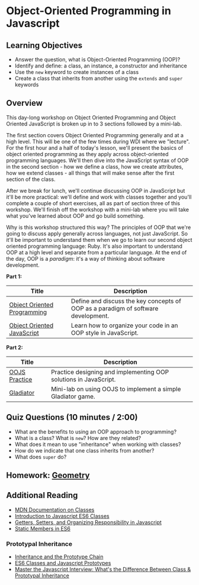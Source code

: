 # Object-Oriented Programming in Javascript

## Learning Objectives

- Answer the question, what is Object-Oriented Programming (OOP)?
- Identify and define: a class, an instance, a constructor and inheritance
- Use the `new` keyword to create instances of a class
- Create a class that inherits from another using the `extends` and `super`
  keywords

## Overview

This day-long workshop on Object Oriented Programming and Object Oriented
JavaScript is broken up in to 3 sections followed by a mini-lab.

The first section covers Object Oriented Programming generally and at a high
level. This will be one of the few times during WDI where we "lecture". For the
first hour and a half of today's lesson, we'll present the basics of object
oriented programming as they apply across object-oriented programming languages.
We'll then dive into the JavaScript syntax of OOP in the second section - how we
define a class, how we create attributes, how we extend classes - all things
that will make sense after the first section of the class.

After we break for lunch, we'll continue discussing OOP in JavaScript but it'll
be more practical: we'll define and work with classes together and you'll
complete a couple of short exercises, all as part of section three of this
workshop. We'll finish off the workshop with a mini-lab where you will take what
you've learned about OOP and go build something.

Why is this workshop structured this way? The principles of OOP that we're going
to discuss apply generally across languages, not just JavaScript. So it'll be
important to understand them when we go to learn our second object oriented
programming language: Ruby. It's also important to understand OOP at a high
level and separate from a particular language. At the end of the day, OOP is a
*paradigm*: it's a way of thinking about software development.

**Part 1:**

| Title | Description |
| --- | --- |
| [Object Oriented Programming](object-oriented-programming.md) | Define and discuss the key concepts of OOP as a  paradigm of software development. |
| [Object Oriented JavaScript](object-oriented-javascript.md) | Learn how to organize your code in an OOP style in JavaScript. |

**Part 2:**

| Title | Description |
| --- | --- |
| [OOJS Practice](oojs-practice.md) | Practice designing and implementing OOP solutions in JavaScript. |
| [Gladiator](https://git.generalassemb.ly/dc-wdi-fundamentals/js-gladiator) | Mini-lab on using OOJS to implement a simple Gladiator game. |

## Quiz Questions (10 minutes / 2:00)

- What are the benefits to using an OOP approach to programming?
- What is a class? What is `new`? How are they related?
- What does it mean to use "inheritance" when working with classes?
- How do we indicate that one class inherits from another?
- What does `super` do?

## Homework: [Geometry](https://git.generalassemb.ly/dc-wdi-fundamentals/js-geometry)

## Additional Reading

- [MDN Documentation on
  Classes](https://developer.mozilla.org/en-US/docs/Web/JavaScript/Reference/Classes)
- [Introduction to Javascript ES6
  Classes](https://strongloop.com/strongblog/an-introduction-to-javascript-es6-classes/)
- [Getters, Setters, and Organizing Responsibility in
  Javascript](http://raganwald.com/2015/08/24/ready-get-set-go.html)
- [Static Members in
  ES6](http://odetocode.com/blogs/scott/archive/2015/02/02/static-members-in-es6.aspx)

### Prototypal Inheritance

- [Inheritance and the Prototype
  Chain](https://developer.mozilla.org/en-US/docs/Web/JavaScript/Inheritance_and_the_prototype_chain)
- [ES6 Classes and Javascript
  Prototypes](https://reinteractive.com/posts/235-es6-classes-and-javascript-prototypes)
- [Master the Javascript Interview: What's the Difference Between Class &
  Prototypal
  Inheritance](https://medium.com/javascript-scene/master-the-javascript-interview-what-s-the-difference-between-class-prototypal-inheritance-e4cd0a7562e9#.uzl8ohf8c)
